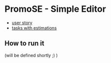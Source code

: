 # PromoSE - Simple Editor

* [user story](/doc/user_story.md)
* [tasks with estimations](/doc/tasks.md)

## How to run it
(will be defined shortly ;) )
